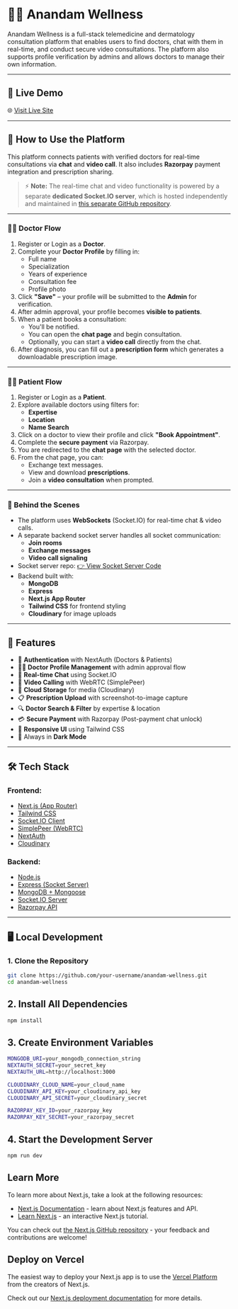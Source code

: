 # 🧘‍♂️ Anandam Wellness

Anandam Wellness is a full-stack telemedicine and dermatology consultation platform that enables users to find doctors, chat with them in real-time, and conduct secure video consultations. The platform also supports profile verification by admins and allows doctors to manage their own information.

---

## 🔗 Live Demo

🌐 [Visit Live Site](https://your-deployment-url.com)

---

## 💬 How to Use the Platform

This platform connects patients with verified doctors for real-time consultations via **chat** and **video call**. It also includes **Razorpay** payment integration and prescription sharing.

> ⚡ **Note:** The real-time chat and video functionality is powered by a separate **dedicated Socket.IO server**, which is hosted independently and maintained in [this separate GitHub repository](https://github.com/your-username/anandam-socket-server).

---

### 👨‍⚕️ Doctor Flow

1. Register or Login as a **Doctor**.
2. Complete your **Doctor Profile** by filling in:
   - Full name
   - Specialization
   - Years of experience
   - Consultation fee
   - Profile photo
3. Click **"Save"** – your profile will be submitted to the **Admin** for verification.
4. After admin approval, your profile becomes **visible to patients**.
5. When a patient books a consultation:
   - You'll be notified.
   - You can open the **chat page** and begin consultation.
   - Optionally, you can start a **video call** directly from the chat.
6. After diagnosis, you can fill out a **prescription form** which generates a downloadable prescription image.

---

### 🧑‍💻 Patient Flow

1. Register or Login as a **Patient**.
2. Explore available doctors using filters for:
   - **Expertise**
   - **Location**
   - **Name Search**
3. Click on a doctor to view their profile and click **"Book Appointment"**.
4. Complete the **secure payment** via Razorpay.
5. You are redirected to the **chat page** with the selected doctor.
6. From the chat page, you can:
   - Exchange text messages.
   - View and download **prescriptions**.
   - Join a **video consultation** when prompted.

---

### 🧠 Behind the Scenes

- The platform uses **WebSockets** (Socket.IO) for real-time chat & video calls.
- A separate backend socket server handles all socket communication:
  - **Join rooms**
  - **Exchange messages**
  - **Video call signaling**
- Socket server repo: [👉 View Socket Server Code](https://github.com/your-username/anandam-socket-server)
- Backend built with:
  - **MongoDB**
  - **Express**
  - **Next.js App Router**
  - **Tailwind CSS** for frontend styling
  - **Cloudinary** for image uploads



---
## 📌 Features

- 🔐 **Authentication** with NextAuth (Doctors & Patients)
- 🧑‍⚕️ **Doctor Profile Management** with admin approval flow
- 💬 **Real-time Chat** using Socket.IO
- 🎥 **Video Calling** with WebRTC (SimplePeer)
- 📁 **Cloud Storage** for media (Cloudinary)
- 📋 **Prescription Upload** with screenshot-to-image capture
- 🔍 **Doctor Search & Filter** by expertise & location
- 💳 **Secure Payment** with Razorpay (Post-payment chat unlock)
- 📃 **Responsive UI** using Tailwind CSS
- 🌙 Always in **Dark Mode**

---

## 🛠️ Tech Stack

### Frontend:
- [Next.js (App Router)](https://nextjs.org/)
- [Tailwind CSS](https://tailwindcss.com/)
- [Socket.IO Client](https://socket.io/)
- [SimplePeer (WebRTC)](https://github.com/feross/simple-peer)
- [NextAuth](https://next-auth.js.org/)
- [Cloudinary](https://cloudinary.com/)

### Backend:
- [Node.js](https://nodejs.org/)
- [Express (Socket Server)](https://expressjs.com/)
- [MongoDB + Mongoose](https://mongoosejs.com/)
- [Socket.IO Server](https://socket.io/)
- [Razorpay API](https://razorpay.com/)

---

## 🖥️ Local Development

### 1. Clone the Repository

```bash
git clone https://github.com/your-username/anandam-wellness.git
cd anandam-wellness
```

## 2. Install All Dependencies
 
```bash
npm install
```

## 3. Create Environment Variables

```bash
MONGODB_URI=your_mongodb_connection_string
NEXTAUTH_SECRET=your_secret_key
NEXTAUTH_URL=http://localhost:3000

CLOUDINARY_CLOUD_NAME=your_cloud_name
CLOUDINARY_API_KEY=your_cloudinary_api_key
CLOUDINARY_API_SECRET=your_cloudinary_secret

RAZORPAY_KEY_ID=your_razorpay_key
RAZORPAY_KEY_SECRET=your_razorpay_secret
```

## 4. Start the Development Server

```bash
npm run dev
```





## Learn More

To learn more about Next.js, take a look at the following resources:

- [Next.js Documentation](https://nextjs.org/docs) - learn about Next.js features and API.
- [Learn Next.js](https://nextjs.org/learn) - an interactive Next.js tutorial.

You can check out [the Next.js GitHub repository](https://github.com/vercel/next.js/) - your feedback and contributions are welcome!

## Deploy on Vercel

The easiest way to deploy your Next.js app is to use the [Vercel Platform](https://vercel.com/new?utm_medium=default-template&filter=next.js&utm_source=create-next-app&utm_campaign=create-next-app-readme) from the creators of Next.js.

Check out our [Next.js deployment documentation](https://nextjs.org/docs/deployment) for more details.
